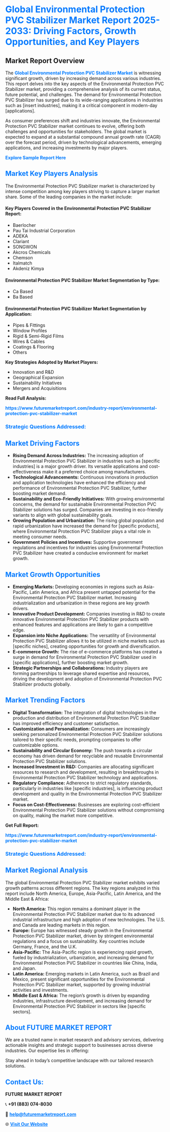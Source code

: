 <h1 style="color: #007BFF;">Global Environmental Protection PVC Stabilizer Market Report 2025-2033: Driving Factors, Growth Opportunities, and Key Players</h1>

<section id="overview">
<h2>Market Report Overview</h2>
<p>The <a href="https://www.futuremarketreport.com/industry-report/environmental-protection-pvc-stabilizer-market" style="color: #007BFF; text-decoration: none;"><strong>Global Environmental Protection PVC Stabilizer Market</strong></a> is witnessing significant growth, driven by increasing demand across various industries. This report delves into the key aspects of the Environmental Protection PVC Stabilizer market, providing a comprehensive analysis of its current status, future potential, and challenges. The demand for Environmental Protection PVC Stabilizer has surged due to its wide-ranging applications in industries such as [insert industries], making it a critical component in modern-day [applications].</p>
<p>As consumer preferences shift and industries innovate, the Environmental Protection PVC Stabilizer market continues to evolve, offering both challenges and opportunities for stakeholders. The global market is expected to expand at a substantial compound annual growth rate (CAGR) over the forecast period, driven by technological advancements, emerging applications, and increasing investments by major players.</p>
</section>

<section id="overview">
<p><a href="https://www.futuremarketreport.com/request-sample/reportId=26008" style="color: #007BFF; text-decoration: none;"><strong>Explore Sample Report Here</strong></a></p>
</section>

<section id="key-players">
<h2 style="color: #007BFF;">Market Key Players Analysis</h2>
<p>The Environmental Protection PVC Stabilizer market is characterized by intense competition among key players striving to capture a larger market share. Some of the leading companies in the market include:</p>
<h4>Key Players Covered in the Environmental Protection PVC Stabilizer Report:</h4>
<ul><li>Baerlocher</li><li>Pau Tai Industrial Corporation</li><li>ADEKA</li><li>Clariant</li><li>SONGWON</li><li>Akcros Chemicals</li><li>Chemson</li><li>Italmatch</li><li>Akdeniz Kimya</li></ul>
<h4>Environmental Protection PVC Stabilizer Market Segmentation by Type:</h4>
<ul><li>Ca Based</li><li>Ba Based</li></ul>

<h4>Environmental Protection PVC Stabilizer Market Segmentation by Application:</h4>
<ul><li>Pipes &amp; Fittings</li><li>Window Profiles</li><li>Rigid &amp; Semi-Rigid Films</li><li>Wires &amp; Cables</li><li>Coatings &amp; Flooring</li><li>Others</li></ul>
<p><strong>Key Strategies Adopted by Market Players:</strong></p>
<ul>
<li>Innovation and R&D</li>
<li>Geographical Expansion</li>
<li>Sustainability Initiatives</li>
<li>Mergers and Acquisitions</li>
</ul>
</section>

<section>
<p><strong>Read Full Analysis: </strong></p><a href="https://www.futuremarketreport.com/industry-report/environmental-protection-pvc-stabilizer-market" style="color: #007BFF; text-decoration: none;"><strong>https://www.futuremarketreport.com/industry-report/environmental-protection-pvc-stabilizer-market</strong></a>
<h3 style="color: #007BFF;">Strategic Questions Addressed:</h3>
</section>

<section id="driving-factors">
<h2 style="color: #007BFF;">Market Driving Factors</h2>
<ul>
<li><strong>Rising Demand Across Industries:</strong> The increasing adoption of Environmental Protection PVC Stabilizer in industries such as [specific industries] is a major growth driver. Its versatile applications and cost-effectiveness make it a preferred choice among manufacturers.</li>
<li><strong>Technological Advancements:</strong> Continuous innovations in production and application technologies have enhanced the efficiency and performance of Environmental Protection PVC Stabilizer, further boosting market demand.</li>
<li><strong>Sustainability and Eco-Friendly Initiatives:</strong> With growing environmental concerns, the demand for sustainable Environmental Protection PVC Stabilizer solutions has surged. Companies are investing in eco-friendly variants to align with global sustainability goals.</li>
<li><strong>Growing Population and Urbanization:</strong> The rising global population and rapid urbanization have increased the demand for [specific products], where Environmental Protection PVC Stabilizer plays a vital role in meeting consumer needs.</li>
<li><strong>Government Policies and Incentives:</strong> Supportive government regulations and incentives for industries using Environmental Protection PVC Stabilizer have created a conducive environment for market growth.</li>
</ul>
</section>

<section id="growth-opportunities">
<h2 style="color: #007BFF;">Market Growth Opportunities</h2>
<ul>
<li><strong>Emerging Markets:</strong> Developing economies in regions such as Asia-Pacific, Latin America, and Africa present untapped potential for the Environmental Protection PVC Stabilizer market. Increasing industrialization and urbanization in these regions are key growth drivers.</li>
<li><strong>Innovative Product Development:</strong> Companies investing in R&D to create innovative Environmental Protection PVC Stabilizer products with enhanced features and applications are likely to gain a competitive edge.</li>
<li><strong>Expansion into Niche Applications:</strong> The versatility of Environmental Protection PVC Stabilizer allows it to be utilized in niche markets such as [specific niches], creating opportunities for growth and diversification.</li>
<li><strong>E-commerce Growth:</strong> The rise of e-commerce platforms has created a surge in demand for Environmental Protection PVC Stabilizer used in [specific applications], further boosting market growth.</li>
<li><strong>Strategic Partnerships and Collaborations:</strong> Industry players are forming partnerships to leverage shared expertise and resources, driving the development and adoption of Environmental Protection PVC Stabilizer products globally.</li>
</ul>
</section>

<section id="trending-factors">
<h2 style="color: #007BFF;">Market Trending Factors</h2>
<ul>
<li><strong>Digital Transformation:</strong> The integration of digital technologies in the production and distribution of Environmental Protection PVC Stabilizer has improved efficiency and customer satisfaction.</li>
<li><strong>Customization and Personalization:</strong> Consumers are increasingly seeking personalized Environmental Protection PVC Stabilizer solutions tailored to their specific needs, prompting companies to offer customizable options.</li>
<li><strong>Sustainability and Circular Economy:</strong> The push towards a circular economy has driven demand for recyclable and reusable Environmental Protection PVC Stabilizer solutions.</li>
<li><strong>Increased Investment in R&D:</strong> Companies are allocating significant resources to research and development, resulting in breakthroughs in Environmental Protection PVC Stabilizer technology and applications.</li>
<li><strong>Regulatory Compliance:</strong> Adherence to strict regulatory standards, particularly in industries like [specific industries], is influencing product development and quality in the Environmental Protection PVC Stabilizer market.</li>
<li><strong>Focus on Cost-Effectiveness:</strong> Businesses are exploring cost-efficient Environmental Protection PVC Stabilizer solutions without compromising on quality, making the market more competitive.</li>
</ul>
</section>

<section>
<p><strong>Get Full Report: </strong></p><a href="https://www.futuremarketreport.com/industry-report/environmental-protection-pvc-stabilizer-market" style="color: #007BFF; text-decoration: none;"><strong>https://www.futuremarketreport.com/industry-report/environmental-protection-pvc-stabilizer-market</strong></a>
<h3 style="color: #007BFF;">Strategic Questions Addressed:</h3>
</section>


<section id="regional-analysis">
<h2 style="color: #007BFF;">Market Regional Analysis</h2>
<p>The global Environmental Protection PVC Stabilizer market exhibits varied growth patterns across different regions. The key regions analyzed in this report include North America, Europe, Asia-Pacific, Latin America, and the Middle East & Africa:</p>
<ul>
<li><strong>North America:</strong> This region remains a dominant player in the Environmental Protection PVC Stabilizer market due to its advanced industrial infrastructure and high adoption of new technologies. The U.S. and Canada are leading markets in this region.</li>
<li><strong>Europe:</strong> Europe has witnessed steady growth in the Environmental Protection PVC Stabilizer market, driven by stringent environmental regulations and a focus on sustainability. Key countries include Germany, France, and the U.K.</li>
<li><strong>Asia-Pacific:</strong> The Asia-Pacific region is experiencing rapid growth, fueled by industrialization, urbanization, and increasing demand for Environmental Protection PVC Stabilizer in countries like China, India, and Japan.</li>
<li><strong>Latin America:</strong> Emerging markets in Latin America, such as Brazil and Mexico, present significant opportunities for the Environmental Protection PVC Stabilizer market, supported by growing industrial activities and investments.</li>
<li><strong>Middle East & Africa:</strong> The region’s growth is driven by expanding industries, infrastructure development, and increasing demand for Environmental Protection PVC Stabilizer in sectors like [specific sectors].</li>
</ul>
</section>

<footer>
<h2 style="color: #007BFF;">About FUTURE MARKET REPORT</h2>
<p>We are a trusted name in market research and advisory services, delivering actionable insights and strategic support to businesses across diverse industries. Our expertise lies in offering:</p>

<p>Stay ahead in today’s competitive landscape with our tailored research solutions.</p>

<h2 style="color: #007BFF;">Contact Us:</h2>
<p><strong>FUTURE MARKET REPORT</strong></p>
<p>📞 <strong>+91 (883) 074-8030</strong></p>
<p>📧 <strong><a href="mailto:help@futuremarketreport.com" style="color: #007BFF;">help@futuremarketreport.com</a></strong></p>
<p>🌐 <strong><a href="https://www.futuremarketreport.com/" style="color: #007BFF;">Visit Our Website</a></strong></p>
</footer>
